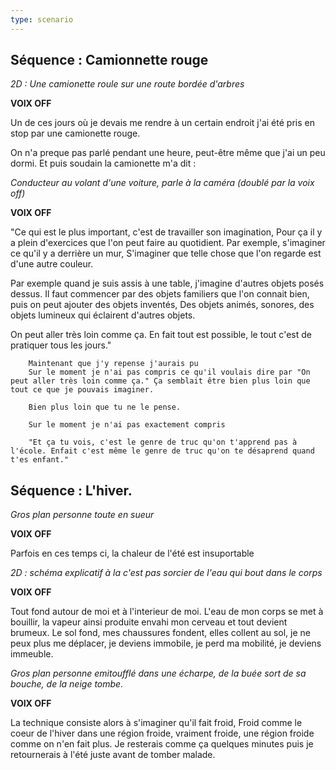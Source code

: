 ```yaml
---
type: scenario
---
```


## Séquence : Camionnette rouge

*2D : Une camionette roule sur une route bordée d'arbres*

**VOIX OFF**

Un de ces jours où je devais me rendre à un certain endroit j'ai été pris en stop par une camionette rouge.

On n'a preque pas parlé pendant une heure, peut-être même que j'ai un peu dormi. Et puis soudain la camionette m'a dit :

*Conducteur au volant d'une voiture, parle à la caméra (doublé par la voix off)*

**VOIX OFF**

"Ce qui est le plus important, c'est de travailler son imagination, Pour ça il y a plein d'exercices que l'on peut faire au quotidient. Par exemple, s'imaginer ce qu'il y a derrière un mur, S'imaginer que telle chose que l'on regarde est d'une autre couleur.

Par exemple quand je suis assis à une table, j'imagine d'autres objets posés dessus. Il faut commencer par des objets familiers que l'on connait bien, puis on peut ajouter des objets inventés, Des objets animés, sonores, des objets lumineux qui éclairent d'autres objets.

On peut aller très loin comme ça. En fait tout est possible, le tout c'est de pratiquer tous les jours."

        Maintenant que j'y repense j'aurais pu 
        Sur le moment je n'ai pas compris ce qu'il voulais dire par "On peut aller très loin comme ça." Ça semblait être bien plus loin que tout ce que je pouvais imaginer.

        Bien plus loin que tu ne le pense.

        Sur le moment je n'ai pas exactement compris

        "Et ça tu vois, c'est le genre de truc qu'on t'apprend pas à l'école. Enfait c'est même le genre de truc qu'on te désaprend quand t'es enfant."


## Séquence : L'hiver.

*Gros plan personne toute en sueur*

**VOIX OFF**

Parfois en ces temps ci, la chaleur de l'été est insuportable

*2D : schéma explicatif à la c'est pas sorcier de l'eau qui bout dans le corps*

**VOIX OFF**

Tout fond autour de moi et à l'interieur de moi. L'eau de mon corps se met à bouillir, la vapeur ainsi produite envahi mon cerveau et tout devient brumeux. Le sol fond, mes chaussures fondent, elles collent au sol, je ne peux plus me déplacer, je deviens immobile, je perd ma mobilité, je deviens immeuble.

*Gros plan personne emitoufflé dans une écharpe, de la buée sort de sa bouche, de la neige tombe.*

**VOIX OFF**

La technique consiste alors à s'imaginer qu'il fait froid, Froid comme le coeur de l'hiver dans une région froide, vraiment froide, une région froide comme on n'en fait plus. Je resterais comme ça quelques minutes puis je retournerais à l'été juste avant de tomber malade.

